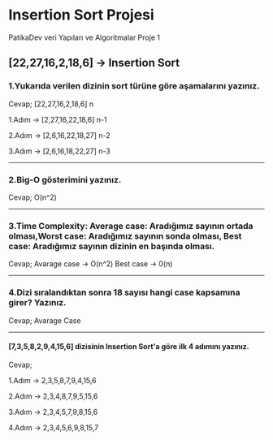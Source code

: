 # Insertion Sort Projesi 

PatikaDev veri Yapıları ve Algoritmalar Proje 1

## [22,27,16,2,18,6] -> Insertion Sort

### 1.Yukarıda verilen dizinin sort türüne göre aşamalarını yazınız.

Cevap;
[22,27,16,2,18,6] n

1.Adım -> [2,27,16,22,18,6] n-1

2.Adım -> [2,6,16,22,18,27] n-2

3.Adım -> [2,6,16,18,22,27] n-3

---

### 2.Big-O gösterimini yazınız.
Cevap; O(n^2)

---

### 3.Time Complexity: Average case: Aradığımız sayının ortada olması,Worst case: Aradığımız sayının sonda olması, Best case: Aradığımız sayının dizinin en başında olması.
Cevap;
Avarage case -> O(n^2)
Best case -> 0(n)

---

### 4.Dizi sıralandıktan sonra 18 sayısı hangi case kapsamına girer? Yazınız.
Cevap;
Avarage Case

---

#### [7,3,5,8,2,9,4,15,6] dizisinin Insertion Sort'a göre ilk 4 adımını yazınız.
Cevap;

1.Adım -> 2,3,5,8,7,9,4,15,6

2.Adım -> 2,3,4,8,7,9,5,15,6

3.Adım -> 2,3,4,5,7,9,8,15,6

4.Adım -> 2,3,4,5,6,9,8,15,7
